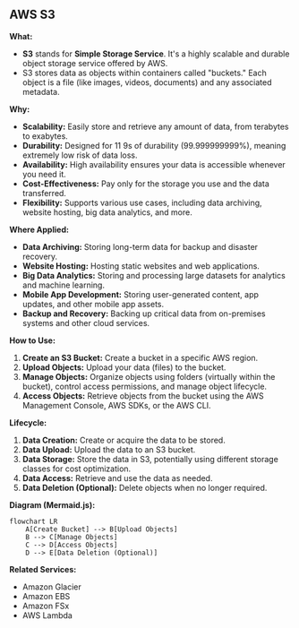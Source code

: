 ## AWS S3

**What:**

* **S3** stands for **Simple Storage Service**. It's a highly scalable and durable object storage service offered by AWS. 
* S3 stores data as objects within containers called "buckets." Each object is a file (like images, videos, documents) and any associated metadata.

**Why:**

* **Scalability:** Easily store and retrieve any amount of data, from terabytes to exabytes.
* **Durability:** Designed for 11 9s of durability (99.999999999%), meaning extremely low risk of data loss.
* **Availability:** High availability ensures your data is accessible whenever you need it.
* **Cost-Effectiveness:** Pay only for the storage you use and the data transferred.
* **Flexibility:** Supports various use cases, including data archiving, website hosting, big data analytics, and more.

**Where Applied:**

* **Data Archiving:** Storing long-term data for backup and disaster recovery.
* **Website Hosting:** Hosting static websites and web applications.
* **Big Data Analytics:** Storing and processing large datasets for analytics and machine learning.
* **Mobile App Development:** Storing user-generated content, app updates, and other mobile app assets.
* **Backup and Recovery:** Backing up critical data from on-premises systems and other cloud services.

**How to Use:**

1. **Create an S3 Bucket:** Create a bucket in a specific AWS region.
2. **Upload Objects:** Upload your data (files) to the bucket.
3. **Manage Objects:** Organize objects using folders (virtually within the bucket), control access permissions, and manage object lifecycle.
4. **Access Objects:** Retrieve objects from the bucket using the AWS Management Console, AWS SDKs, or the AWS CLI.

**Lifecycle:**

1. **Data Creation:** Create or acquire the data to be stored.
2. **Data Upload:** Upload the data to an S3 bucket.
3. **Data Storage:** Store the data in S3, potentially using different storage classes for cost optimization.
4. **Data Access:** Retrieve and use the data as needed.
5. **Data Deletion (Optional):** Delete objects when no longer required.

**Diagram (Mermaid.js):**

```mermaid
flowchart LR
    A[Create Bucket] --> B[Upload Objects]
    B --> C[Manage Objects]
    C --> D[Access Objects]
    D --> E[Data Deletion (Optional)]
```

**Related Services:**

* Amazon Glacier
* Amazon EBS
* Amazon FSx
* AWS Lambda
